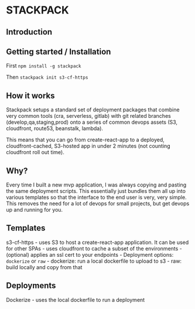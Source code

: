 # STACKPACK

## Introduction

## Getting started / Installation

First
```npm install -g stackpack```

Then
```stackpack init s3-cf-https```

## How it works

Stackpack setups a standard set of deployment packages that combine very common tools (cra, serverless, gitlab) with git related branches (develop,qa,staging,prod) onto a series of common devops assets (S3, cloudfront, route53, beanstalk, lambda).

This means that you can go from create-react-app to a deployed, cloudfront-cached, S3-hosted app in under 2 minutes (not counting cloudfront roll out time).

## Why?

Every time I built a new mvp application, I was always copying and pasting the same deployment scripts. This essentially just bundles them all up into various templates so that the interface to the end user is very, very simple.  This removes the need for a lot of devops for small projects, but get devops up and running for you.


## Templates

s3-cf-https
    - uses S3 to host a create-react-app application.  It can be used for other SPAs
    - uses cloudfront to cache a subset of the environments
    - (optional) applies an ssl cert to your endpoints
    - Deployment options: `dockerize` or `raw`
      - dockerize: run a local dockerfile to upload to s3
      - raw: build locally and copy from that

## Deployments

Dockerize
    - uses the local dockerfile to run a deployment

